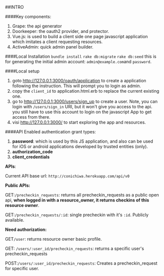 ##INTRO

####Key components:
1. Grape: the api generator
2. Doorkeeper: the oauth2 provider, and protector.
3. Vue.js: is used to build a client side one page javascript application which imitates a client requesting resources.
4. ActiveAdmin: quick admin panel builder.

####Local Installation 
`bundle install`
`rake db:migrate`
`rake db:seed` this is for generating the initial admin account: `admin@example.com`and `password`.

####Local setup
1. goto http://127.0.0.1:3000/oauth/application to create a application following the instruction. This will prompt you to login as admin.
2. copy the `client_id` to application.html.erb to replace the current existing one.
3. go to http://127.0.0.1:3000/users/sign_up to create a user. Note, you can login with `/users/sign_in` URI, but it won't give you access to the api. you still have to use this account to login on the javascript App to get access from there.
4. visi http://127.0.0.1:3000/ to start exploring the app and resources.

####API 
Enabled authentication grant types:
1. **password**: which is used by this JS application, and also can be used for iOS or android applications developed by trusted entities (only).
2. **authorization_code**
3. **client_credentials**

**APIs**:

Current API base url: `http://conichiwa.herokuapp.com/api/v0`

**Public APIs:**

GET:`/precheckin_requests`: returns all precheckin_requests as a public open api, **when logged in with a resource_owner, it returns checkins of this resource owner**.

GET:`/precheckin_requests/:id`: single precheckin with it's `:id`. Publicly available.

**Need authorization:**

GET`/user`: returns resource owner basic profile.

GET: `/users/:user_id/precheckin_requests`: returns a specific user's precheckin_requests

POST:`/users/:user_id/precheckin_requests`: Creates a precheckin_request for specific user.


